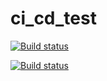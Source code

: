 # ci_cd_test
[![Build status](https://build.appcenter.ms/v0.1/apps/34ec0f04-0a9a-4970-a267-588ee7d694f0/branches/develop/badge)](https://appcenter.ms)

[![Build status](https://build.appcenter.ms/v0.1/apps/4f3881f3-872f-4ad2-937c-41cd6363282d/branches/develop/badge)](https://appcenter.ms)
